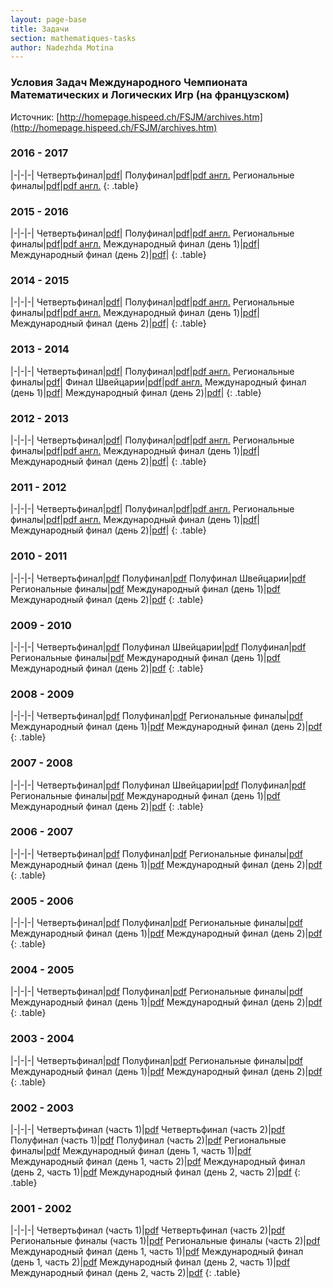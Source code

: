 ```yaml
---
layout: page-base
title: Задачи
section: mathematiques-tasks
author: Nadezhda Motina
---
```


### Условия Задач Международного Чемпионата Математических и Логических Игр (на французском)

Источник: [http://homepage.hispeed.ch/FSJM/archives.htm](http://homepage.hispeed.ch/FSJM/archives.htm)

### 2016 - 2017

|-|-|-|
Четвертьфинал|[pdf](/docs/mathematiques/MathLog_2017_Quarts.pdf)|
Полуфинал|[pdf](/docs/mathematiques/MathLog_2017_Demi.pdf)|[pdf англ.](/docs/mathematiques/MathLog_2017_Demi_eng.pdf)
Региональные финалы|[pdf](/docs/mathematiques/MathLog_2017_FinalRegionale.pdf)|[pdf англ.](/docs/mathematiques/MathLog_2017_FinalRegionale_eng.pdf)
{: .table}

### 2015 - 2016

|-|-|-|
Четвертьфинал|[pdf](/docs/mathematiques/MathLog_2016_Quarts.pdf)|
Полуфинал|[pdf](/docs/mathematiques/MathLog_2016_Demi.pdf)|[pdf англ.](/docs/mathematiques/MathLog_2016_Demi_eng.pdf)
Региональные финалы|[pdf](/docs/mathematiques/MathLog_2016_FinalRegionale.pdf)|[pdf англ.](/docs/mathematiques/MathLog_2016_FinalRegionale_eng.pdf)
Международный финал (день 1)|[pdf](/docs/mathematiques/MathLog_2016_FinalInternationale_1.pdf)|
Международный финал (день 2)|[pdf](/docs/mathematiques/MathLog_2016_FinalInternationale_2.pdf)|
{: .table}

### 2014 - 2015

|-|-|-|
Четвертьфинал|[pdf](/docs/mathematiques/MathLog_2015_Quarts.pdf)|
Полуфинал|[pdf](/docs/mathematiques/MathLog_2015_Demi.pdf)|[pdf англ.](/docs/mathematiques/MathLog_2015_Demi_eng.pdf)
Региональные финалы|[pdf](/docs/mathematiques/MathLog_2015_FinalRegionale.pdf)|[pdf англ.](/docs/mathematiques/MathLog_2015_FinalRegionale_eng.pdf)
Международный финал (день 1)|[pdf](/docs/mathematiques/MathLog_2015_FinalInternationale_1.pdf)|
Международный финал (день 2)|[pdf](/docs/mathematiques/MathLog_2015_FinalInternationale_2.pdf)|
{: .table}

### 2013 - 2014

|-|-|-|
Четвертьфинал|[pdf](/docs/mathematiques/MathLog_2014_Quarts.pdf)|
Полуфинал|[pdf](/docs/mathematiques/MathLog_2014_Demi.pdf)|[pdf англ.](/docs/mathematiques/MathLog_2014_Demi_eng.pdf)
Региональные финалы|[pdf](/docs/mathematiques/MathLog_2014_FinalRegionale.pdf)|
Финал Швейцарии|[pdf](/docs/mathematiques/MathLog_2014_FinalRegionaleSuisse.pdf)|[pdf англ.](/docs/mathematiques/MathLog_2014_FinalRegionaleSuisse_eng.pdf)
Международный финал (день 1)|[pdf](/docs/mathematiques/MathLog_2014_FinalInternationale_1.pdf)|
Международный финал (день 2)|[pdf](/docs/mathematiques/MathLog_2014_FinalInternationale_2.pdf)|
{: .table}

### 2012 - 2013

|-|-|-|
Четвертьфинал|[pdf](/docs/mathematiques/MathLog_2013_Quarts.pdf)|
Полуфинал|[pdf](/docs/mathematiques/MathLog_2013_Demi.pdf)|[pdf англ.](/docs/mathematiques/MathLog_2013_Demi_eng.pdf)
Региональные финалы|[pdf](/docs/mathematiques/MathLog_2013_FinalRegionale.pdf)|[pdf англ.](/docs/mathematiques/MathLog_2013_FinalRegionale_eng.pdf)
Международный финал (день 1)|[pdf](/docs/mathematiques/MathLog_2013_FinalInternationale_1.pdf)|
Международный финал (день 2)|[pdf](/docs/mathematiques/MathLog_2013_FinalInternationale_2.pdf)|
{: .table}

### 2011 - 2012

|-|-|-|
Четвертьфинал|[pdf](/docs/mathematiques/MathLog_2012_Quarts.pdf)|
Полуфинал|[pdf](/docs/mathematiques/MathLog_2012_Demi.pdf)|[pdf англ.](/docs/mathematiques/MathLog_2012_Demi_eng.pdf)
Региональные финалы|[pdf](/docs/mathematiques/MathLog_2012_FinalRegionale.pdf)|[pdf англ.](/docs/mathematiques/MathLog_2012_FinalRegionale_eng.pdf)
Международный финал (день 1)|[pdf](/docs/mathematiques/MathLog_2012_FinalInternationale_1.pdf)|
Международный финал (день 2)|[pdf](/docs/mathematiques/MathLog_2012_FinalInternationale_2.pdf)|
{: .table}

### 2010 - 2011

|-|-|-|
Четвертьфинал|[pdf](/docs/mathematiques/MathLog_2011_Quarts.pdf)
Полуфинал|[pdf](/docs/mathematiques/MathLog_2011_Demi.pdf)
Полуфинал Швейцарии|[pdf](/docs/mathematiques/MathLog_2011_DemiSuisse.pdf)
Региональные финалы|[pdf](/docs/mathematiques/MathLog_2011_FinalRegionale.pdf)
Международный финал (день 1)|[pdf](/docs/mathematiques/MathLog_2011_FinalInternationale_1.pdf)
Международный финал (день 2)|[pdf](/docs/mathematiques/MathLog_2011_FinalInternationale_2.pdf)
{: .table}

### 2009 - 2010

|-|-|-|
Четвертьфинал|[pdf](/docs/mathematiques/MathLog_2010_Quarts.pdf)
Полуфинал Швейцарии|[pdf](/docs/mathematiques/MathLog_2010_DemiSuisse.pdf)
Полуфинал|[pdf](/docs/mathematiques/MathLog_2010_Demi.pdf)
Региональные финалы|[pdf](/docs/mathematiques/MathLog_2010_FinalRegionale.pdf)
Международный финал (день 1)|[pdf](/docs/mathematiques/MathLog_2010_FinalInternationale_1.pdf)
Международный финал (день 2)|[pdf](/docs/mathematiques/MathLog_2010_FinalInternationale_2.pdf)
{: .table}

### 2008 - 2009

|-|-|-|
Четвертьфинал|[pdf](/docs/mathematiques/MathLog_2009_Quarts.pdf)
Полуфинал|[pdf](/docs/mathematiques/MathLog_2009_Demi.pdf)
Региональные финалы|[pdf](/docs/mathematiques/MathLog_2009_FinalRegionale.pdf)
Международный финал (день 1)|[pdf](/docs/mathematiques/MathLog_2009_FinalInternationale_1.pdf)
Международный финал (день 2)|[pdf](/docs/mathematiques/MathLog_2009_FinalInternationale_2.pdf)
{: .table}

### 2007 - 2008

|-|-|-|
Четвертьфинал|[pdf](/docs/mathematiques/MathLog_2008_Quarts.pdf)
Полуфинал Швейцарии|[pdf](/docs/mathematiques/MathLog_2008_DemiSuisse.pdf)
Полуфинал|[pdf](/docs/mathematiques/MathLog_2008_Demi.pdf)
Региональные финалы|[pdf](/docs/mathematiques/MathLog_2008_FinalRegionale.pdf)
Международный финал (день 1)|[pdf](/docs/mathematiques/MathLog_2008_FinalInternationale_1.pdf)
Международный финал (день 2)|[pdf](/docs/mathematiques/MathLog_2008_FinalInternationale_2.pdf)
{: .table}

### 2006 - 2007

|-|-|-|
Четвертьфинал|[pdf](/docs/mathematiques/MathLog_2007_Quarts.pdf)
Полуфинал|[pdf](/docs/mathematiques/MathLog_2007_Demi.pdf)
Региональные финалы|[pdf](/docs/mathematiques/MathLog_2007_FinalRegionale.pdf)
Международный финал (день 1)|[pdf](/docs/mathematiques/MathLog_2007_FinalInternationale_1.pdf)
Международный финал (день 2)|[pdf](/docs/mathematiques/MathLog_2007_FinalInternationale_2.pdf)
{: .table}

### 2005 - 2006

|-|-|-|
Четвертьфинал|[pdf](/docs/mathematiques/MathLog_2006_Quarts.pdf)
Полуфинал|[pdf](/docs/mathematiques/MathLog_2006_Demi.pdf)
Региональные финалы|[pdf](/docs/mathematiques/MathLog_2006_FinalRegionale.pdf)
Международный финал (день 1)|[pdf](/docs/mathematiques/MathLog_2006_FinalInternationale_1.pdf)
Международный финал (день 2)|[pdf](/docs/mathematiques/MathLog_2006_FinalInternationale_2.pdf)
{: .table}

### 2004 - 2005

|-|-|-|
Четвертьфинал|[pdf](/docs/mathematiques/MathLog_2005_Quarts.pdf)
Полуфинал|[pdf](/docs/mathematiques/MathLog_2005_Demi.pdf)
Региональные финалы|[pdf](/docs/mathematiques/MathLog_2005_FinalRegionale.pdf)
Международный финал (день 1)|[pdf](/docs/mathematiques/MathLog_2005_FinalInternationale_1.pdf)
Международный финал (день 2)|[pdf](/docs/mathematiques/MathLog_2005_FinalInternationale_2.pdf)
{: .table}

### 2003 - 2004

|-|-|-|
Четвертьфинал|[pdf](/docs/mathematiques/MathLog_2004_Quarts.pdf)
Полуфинал|[pdf](/docs/mathematiques/MathLog_2004_Demi.pdf)
Региональные финалы|[pdf](/docs/mathematiques/MathLog_2004_FinalRegionale.pdf)
Международный финал (день 1)|[pdf](/docs/mathematiques/MathLog_2004_FinalInternationale_1.pdf)
Международный финал (день 2)|[pdf](/docs/mathematiques/MathLog_2004_FinalInternationale_2.pdf)
{: .table}

### 2002 - 2003

|-|-|-|
Четвертьфинал (часть 1)|[pdf](/docs/mathematiques/MathLog_2003_Quarts_1.pdf)
Четвертьфинал (часть 2)|[pdf](/docs/mathematiques/MathLog_2003_Quarts_2.pdf)
Полуфинал (часть 1)|[pdf](/docs/mathematiques/MathLog_2003_Demi_1.pdf)
Полуфинал (часть 2)|[pdf](/docs/mathematiques/MathLog_2003_Demi_2.pdf)
Региональные финалы|[pdf](/docs/mathematiques/MathLog_2003_FinalRegionale.pdf)
Международный финал (день 1, часть 1)|[pdf](/docs/mathematiques/MathLog_2003_FinalInternationale_1_1.pdf)
Международный финал (день 1, часть 2)|[pdf](/docs/mathematiques/MathLog_2003_FinalInternationale_1_2.pdf)
Международный финал (день 2, часть 1)|[pdf](/docs/mathematiques/MathLog_2003_FinalInternationale_2_1.pdf)
Международный финал (день 2, часть 2)|[pdf](/docs/mathematiques/MathLog_2003_FinalInternationale_2_2.pdf)
{: .table}

### 2001 - 2002

|-|-|-|
Четвертьфинал (часть 1)|[pdf](/docs/mathematiques/MathLog_2002_Quarts_1.pdf)
Четвертьфинал (часть 2)|[pdf](/docs/mathematiques/MathLog_2002_Quarts_2.pdf)
Региональные финалы (часть 1)|[pdf](/docs/mathematiques/MathLog_2002_FinalRegionale_1.pdf)
Региональные финалы (часть 2)|[pdf](/docs/mathematiques/MathLog_2002_FinalRegionale_2.pdf)
Международный финал (день 1, часть 1)|[pdf](/docs/mathematiques/MathLog_2002_FinalInternationale_1_1.pdf)
Международный финал (день 1, часть 2)|[pdf](/docs/mathematiques/MathLog_2002_FinalInternationale_1_2.pdf)
Международный финал (день 2, часть 1)|[pdf](/docs/mathematiques/MathLog_2002_FinalInternationale_2_1.pdf)
Международный финал (день 2, часть 2)|[pdf](/docs/mathematiques/MathLog_2002_FinalInternationale_2_2.pdf)
{: .table}
